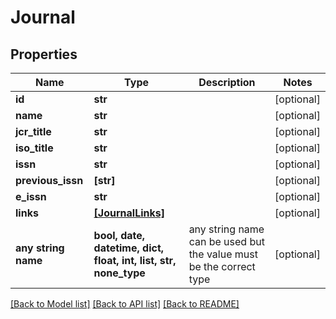 # Journal


## Properties
Name | Type | Description | Notes
------------ | ------------- | ------------- | -------------
**id** | **str** |  | [optional] 
**name** | **str** |  | [optional] 
**jcr_title** | **str** |  | [optional] 
**iso_title** | **str** |  | [optional] 
**issn** | **str** |  | [optional] 
**previous_issn** | **[str]** |  | [optional] 
**e_issn** | **str** |  | [optional] 
**links** | [**[JournalLinks]**](JournalLinks.md) |  | [optional] 
**any string name** | **bool, date, datetime, dict, float, int, list, str, none_type** | any string name can be used but the value must be the correct type | [optional]

[[Back to Model list]](../README.md#documentation-for-models) [[Back to API list]](../README.md#documentation-for-api-endpoints) [[Back to README]](../README.md)


